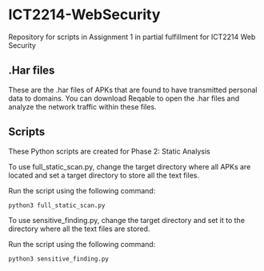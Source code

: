 # ICT2214-WebSecurity
Repository for scripts in Assignment 1 in partial fulfillment for ICT2214 Web Security

## .Har files
These are the .har files of APKs that are found to have transmitted personal data to domains. 
You can download Reqable to open the .har files and analyze the network traffic within these files.

## Scripts
These Python scripts are created for Phase 2: Static Analysis

To use full_static_scan.py, change the target directory where all APKs are located and set a target directory to store all the text files.

Run the script using the following command:
```
python3 full_static_scan.py
```

To use sensitive_finding.py, change the target directory and set it to the directory where all the text files are stored.

Run the script using the following command:
```
python3 sensitive_finding.py
```


